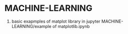# MACHINE-LEARNING
1. basic exapmples of matplot library in jupyter
 MACHINE-LEARNING/example of matplotlib.ipynb 
